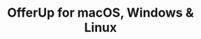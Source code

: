 ---
name: OfferUp
url: 'https://offerup.com'
category: Shopping
title: 'OfferUp for macOS, Windows & Linux'
key: offerup

---